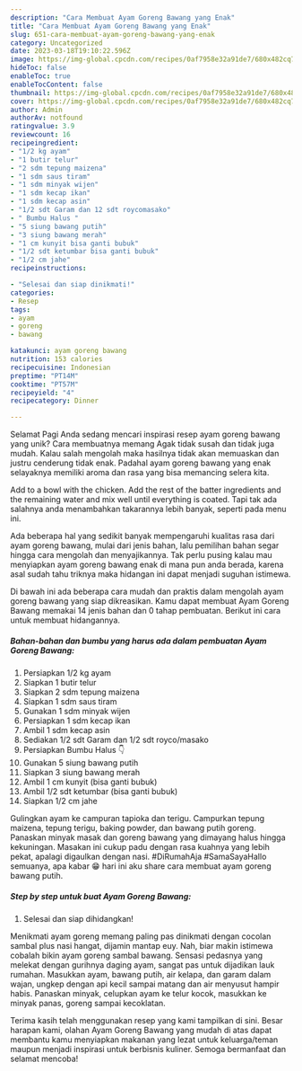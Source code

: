```yaml
---
description: "Cara Membuat Ayam Goreng Bawang yang Enak"
title: "Cara Membuat Ayam Goreng Bawang yang Enak"
slug: 651-cara-membuat-ayam-goreng-bawang-yang-enak
category: Uncategorized
date: 2023-03-18T19:10:22.596Z
image: https://img-global.cpcdn.com/recipes/0af7958e32a91de7/680x482cq70/ayam-goreng-bawang-foto-resep-utama.jpg
hideToc: false
enableToc: true
enableTocContent: false
thumbnail: https://img-global.cpcdn.com/recipes/0af7958e32a91de7/680x482cq70/ayam-goreng-bawang-foto-resep-utama.jpg
cover: https://img-global.cpcdn.com/recipes/0af7958e32a91de7/680x482cq70/ayam-goreng-bawang-foto-resep-utama.jpg
author: Admin
authorAv: notfound
ratingvalue: 3.9
reviewcount: 16
recipeingredient:
- "1/2 kg ayam"
- "1 butir telur"
- "2 sdm tepung maizena"
- "1 sdm saus tiram"
- "1 sdm minyak wijen"
- "1 sdm kecap ikan"
- "1 sdm kecap asin"
- "1/2 sdt Garam dan 12 sdt roycomasako"
- " Bumbu Halus "
- "5 siung bawang putih"
- "3 siung bawang merah"
- "1 cm kunyit bisa ganti bubuk"
- "1/2 sdt ketumbar bisa ganti bubuk"
- "1/2 cm jahe"
recipeinstructions:

- "Selesai dan siap dinikmati!"
categories:
- Resep
tags:
- ayam
- goreng
- bawang

katakunci: ayam goreng bawang 
nutrition: 153 calories
recipecuisine: Indonesian
preptime: "PT14M"
cooktime: "PT57M"
recipeyield: "4"
recipecategory: Dinner

---
```



Selamat Pagi Anda sedang mencari inspirasi resep ayam goreng bawang yang unik? Cara membuatnya memang Agak tidak susah dan tidak juga mudah. Kalau salah mengolah maka hasilnya tidak akan memuaskan dan justru cenderung tidak enak. Padahal ayam goreng bawang yang enak selayaknya memiliki aroma dan rasa yang bisa memancing selera kita.


Add to a bowl with the chicken. Add the rest of the batter ingredients and the remaining water and mix well until everything is coated. Tapi tak ada salahnya anda menambahkan takarannya lebih banyak, seperti pada menu ini.

Ada beberapa hal yang sedikit banyak mempengaruhi kualitas rasa dari ayam goreng bawang, mulai dari jenis bahan, lalu pemilihan bahan segar hingga cara mengolah dan menyajikannya. Tak perlu pusing kalau mau menyiapkan ayam goreng bawang enak di mana pun anda berada, karena asal sudah tahu triknya maka hidangan ini dapat menjadi suguhan istimewa.


Di bawah ini ada beberapa cara mudah dan praktis dalam mengolah ayam goreng bawang yang siap dikreasikan. Kamu dapat membuat Ayam Goreng Bawang memakai 14 jenis bahan dan 0 tahap pembuatan. Berikut ini cara untuk membuat hidangannya.

<!--inarticleads1-->

##### Bahan-bahan dan bumbu yang harus ada dalam pembuatan Ayam Goreng Bawang:

1. Persiapkan 1/2 kg ayam
1. Siapkan 1 butir telur
1. Siapkan 2 sdm tepung maizena
1. Siapkan 1 sdm saus tiram
1. Gunakan 1 sdm minyak wijen
1. Persiapkan 1 sdm kecap ikan
1. Ambil 1 sdm kecap asin
1. Sediakan 1/2 sdt Garam dan 1/2 sdt royco/masako
1. Persiapkan  Bumbu Halus 👇
1. Gunakan 5 siung bawang putih
1. Siapkan 3 siung bawang merah
1. Ambil 1 cm kunyit (bisa ganti bubuk)
1. Ambil 1/2 sdt ketumbar (bisa ganti bubuk)
1. Siapkan 1/2 cm jahe


Gulingkan ayam ke campuran tapioka dan terigu. Campurkan tepung maizena, tepung terigu, baking powder, dan bawang putih goreng. Panaskan minyak masak dan goreng bawang yang dimayang halus hingga kekuningan. Masakan ini cukup padu dengan rasa kuahnya yang lebih pekat, apalagi digaulkan dengan nasi. #DiRumahAja #SamaSayaHallo semuanya, apa kabar 😁 hari ini aku share cara membuat ayam goreng bawang putih. 

<!--inarticleads2-->

##### Step by step untuk buat Ayam Goreng Bawang:


1. Selesai dan siap dihidangkan!

Menikmati ayam goreng memang paling pas dinikmati dengan cocolan sambal plus nasi hangat, dijamin mantap euy. Nah, biar makin istimewa cobalah bikin ayam goreng sambal bawang. Sensasi pedasnya yang melekat dengan gurihnya daging ayam, sangat pas untuk dijadikan lauk rumahan. Masukkan ayam, bawang putih, air kelapa, dan garam dalam wajan, ungkep dengan api kecil sampai matang dan air menyusut hampir habis. Panaskan minyak, celupkan ayam ke telur kocok, masukkan ke minyak panas, goreng sampai kecoklatan. 

Terima kasih telah menggunakan resep yang kami tampilkan di sini. Besar harapan kami, olahan Ayam Goreng Bawang yang mudah di atas dapat membantu kamu menyiapkan makanan yang lezat untuk keluarga/teman maupun menjadi inspirasi untuk berbisnis kuliner. Semoga bermanfaat dan selamat mencoba!
